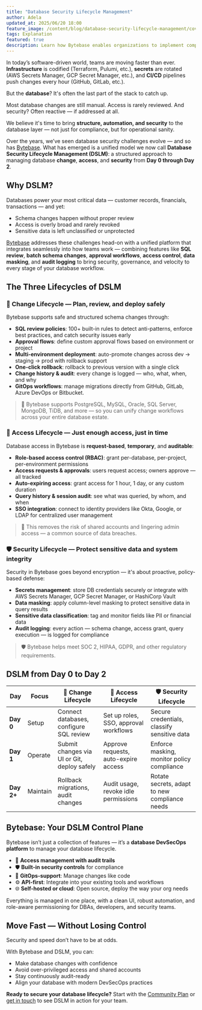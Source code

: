 ```yaml
---
title: "Database Security Lifecycle Management"
author: Adela
updated_at: 2025/06/20 18:00
feature_image: /content/blog/database-security-lifecycle-management/cover.webp
tags: Explanation
featured: true
description: Learn how Bytebase enables organizations to implement comprehensive Database Security Lifecycle Management, unifying security and operations from development to production.
---
```


In today’s software-driven world, teams are moving faster than ever. **Infrastructure** is codified (Terraform, Pulumi, etc.), **secrets** are rotated (AWS Secrets Manager, GCP Secret Manager, etc.), and **CI/CD** pipelines push changes every hour (GitHub, GitLab, etc.).

But the **database**? It's often the last part of the stack to catch up.

Most database changes are still manual. Access is rarely reviewed. And security? Often reactive — if addressed at all.

We believe it's time to bring **structure, automation, and security** to the database layer — not just for compliance, but for operational sanity.

Over the years, we’ve seen database security challenges evolve — and so has [Bytebase](https://bytebase.com). What has emerged is a unified model we now call **Database Security Lifecycle Management (DSLM)**: a structured approach to managing database **change**, **access**, and **security** from **Day 0 through Day 2**.


## Why DSLM?

Databases power your most critical data — customer records, financials, transactions — and yet:

- Schema changes happen without proper review
- Access is overly broad and rarely revoked
- Sensitive data is left unclassified or unprotected

[Bytebase](/) addresses these challenges head-on with a unified platform that integrates seamlessly into how teams work — combining features like **SQL review**, **batch schema changes**, **approval workflows**, **access control**, **data masking**, and **audit logging** to bring security, governance, and velocity to every stage of your database workflow.

## The Three Lifecycles of DSLM

### 🔁 Change Lifecycle — Plan, review, and deploy safely

Bytebase supports safe and structured schema changes through:

- **SQL review policies**: 100+ built-in rules to detect anti-patterns, enforce best practices, and catch security issues early
- **Approval flows**: define custom approval flows based on environment or project
- **Multi-environment deployment**: auto-promote changes across dev → staging → prod with rollback support
- **One-click rollback**: rollback to previous version with a single click
- **Change history & audit**: every change is logged — who, what, when, and why
- **GitOps workflows**: manage migrations directly from GitHub, GitLab, Azure DevOps or Bitbucket.

> 🔎 Bytebase supports PostgreSQL, MySQL, Oracle, SQL Server, MongoDB, TiDB, and more — so you can unify change workflows across your entire database estate.

### 🔐 Access Lifecycle — Just enough access, just in time

Database access in Bytebase is **request-based**, **temporary**, and **auditable**:

- **Role-based access control (RBAC)**: grant per-database, per-project, per-environment permissions
- **Access requests & approvals**: users request access; owners approve — all tracked
- **Auto-expiring access**: grant access for 1 hour, 1 day, or any custom duration
- **Query history & session audit**: see what was queried, by whom, and when
- **SSO integration**: connect to identity providers like Okta, Google, or LDAP for centralized user management

> 📌 This removes the risk of shared accounts and lingering admin access — a common source of data breaches.

### 🛡️ Security Lifecycle — Protect sensitive data and system integrity

Security in Bytebase goes beyond encryption — it's about proactive, policy-based defense:

- **Secrets management**: store DB credentials securely or integrate with AWS Secrets Manager, GCP Secret Manager, or HashiCorp Vault
- **Data masking**: apply column-level masking to protect sensitive data in query results
- **Sensitive data classification**: tag and monitor fields like PII or financial data
- **Audit logging**: every action — schema change, access grant, query execution — is logged for compliance

> 🛡️ Bytebase helps meet SOC 2, HIPAA, GDPR, and other regulatory requirements.

## DSLM from Day 0 to Day 2

| Day        | Focus    | 🔁 Change Lifecycle                         | 🔐 Access Lifecycle                   | 🛡️ Security Lifecycle                        |
| ---------- | -------- | ------------------------------------------- | ------------------------------------- | --------------------------------------------- |
| **Day 0**  | Setup    | Connect databases, configure SQL review     | Set up roles, SSO, approval workflows | Secure credentials, classify sensitive data   |
| **Day 1**  | Operate  | Submit changes via UI or Git, deploy safely | Approve requests, auto-expire access  | Enforce masking, monitor policy compliance    |
| **Day 2+** | Maintain | Rollback migrations, audit changes          | Audit usage, revoke idle permissions  | Rotate secrets, adapt to new compliance needs |

## Bytebase: Your DSLM Control Plane

Bytebase isn’t just a collection of features — it’s a **database DevSecOps platform** to manage your database lifecycle.

- 🔐 **Access management with audit trails**
- 🛡️ **Built-in security controls** for compliance
- 🎯 **GitOps-support**: Manage changes like code
- ⚙️ **API-first**: Integrate into your existing tools and workflows
- 🌐 **Self-hosted or cloud**: Open source, deploy the way your org needs

Everything is managed in one place, with a clean UI, robust automation, and role-aware permissioning for DBAs, developers, and security teams.

## Move Fast — Without Losing Control

Security and speed don’t have to be at odds.

With Bytebase and DSLM, you can:

- Make database changes with confidence
- Avoid over-privileged access and shared accounts
- Stay continuously audit-ready
- Align your database with modern DevSecOps practices

**Ready to secure your database lifecycle?**
Start with the [Community Plan](/pricing) or [get in touch](contact) to see DSLM in action for your team.